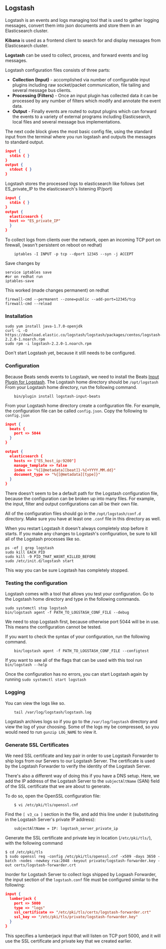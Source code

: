 ## Logstash
Logstash is an events and logs managing tool that is used to gather logging messages, 
convert them into json documents and store them in an Elasticsearch cluster. 

**Kibana** is used as a frontend client to search for and display messages from Elasticsearch cluster.

**Logstash** can be used to collect, process, and forward events and log messages. 

Logstash configuration files consists of three parts: 
 -  **Collection (Input)** - accomplished via number of configurable input plugins including 
 raw socket/packet communication, file tailing and several message bus clients.
 -  **Processing (Filters)** -  Once an input plugin has collected data it can be processed by 
 any number of filters which modify and annotate the event data.
 -  **Output** - Finally events are routed to output plugins which can forward the events to a variety 
 of external programs including Elasticsearch, local files and several message bus implementations.

The next code block gives the most basic config file, using the standard input from the terminal 
where you run logstash and outputs the messages to standard output.
```json
input {
  stdin { }
}
output {
  stdout { }
}
```

Logstash stores the processed logs to elasticsearch like follows (set ES_private_IP to the elasticsearch's listening IP/port)
```json
input { 
  stdin { } 
}
output {
  elasticsearch {
  host => "ES_private_IP"
  }
}
```

To collect logs from clients over the network, 
open an incoming TCP port on firewall, (wasn't persistent on reboot on redhat)
```shell
	iptables -I INPUT -p tcp --dport 12345 --syn -j ACCEPT
```
Save changes by
```shell
service iptables save
#or on redhat run
iptables-save
```

This worked (made changes permanent) on redhat
```shell
firewall-cmd --permanent --zone=public --add-port=12345/tcp
firewall-cmd --reload
```

### Installation
```shell
sudo yum install java-1.7.0-openjdk
curl -L -O https://download.elastic.co/logstash/logstash/packages/centos/logstash-2.2.0-1.noarch.rpm
sudo rpm -i logstash-2.2.0-1.noarch.rpm
```

Don't start Logstash yet, because it still needs to be configured.

### Configuration
Because Beats sends events to Logstash, we need to install the Beats 
[Input Plugin for Logstash](https://www.elastic.co/guide/en/logstash/current/plugins-inputs-beats.html). 
The Logstash home directory should be `/opt/logstash` From your Logstash home directory, run the following command. 
```shell
	bin/plugin install logstash-input-beats
```
From your Logstash home directory create a configuration file. 
For example, the configuration file can be called `config.json`. Copy the following to `config.json`
```json
input {
  beats {
    port => 5044
  }
}

output {
  elasticsearch {
    hosts => ["ES_host_ip:9200"]
    manage_template => false
    index => "%{[@metadata][beat]}-%{+YYYY.MM.dd}"
    document_type => "%{[@metadata][type]}"
  }
}
```

There doesn't seem to be a default path for the Logstash configuration file, 
because the configuration can be broken up into many files. 
For example, the input, filter and output configurations can all be their own file. 

All of the configuration files should go in the `/opt/logstash/conf.d` directory. 
Make sure you have at least one `.conf` file in this directory as well.

When you restart Logstash it doesn't always completely stop before it starts. 
If you make any changes to Logstash's configuration, be sure to kill all of the Logstash processes like so.
```shell
ps -ef | grep logstash 
sudo kill EACH_PID 
sudo kill -9 PID_THAT_WASNT_KILLED_BEFORE 
sudo /etc/init.d/logstash start
```

This way you can be sure Logstash has completely stopped.

### Testing the configuration
Logstash comes with a tool that allows you test your configuration. 
Go to the Logstash home directory and type in the following commands.
```shell
sudo systemctl stop logstash 
bin/logstash agent -f PATH_TO_LOGSTASH_CONF_FILE --debug
```

We need to stop Logstash first, because otherwise port 5044 will be in use. This means the configuration cannot be tested.

If you want to check the syntax of your configuration, run the following command.
```shell
	bin/logstash agent -f PATH_TO_LOGSTASH_CONF_FILE --configtest
```
If you want to see all of the flags that can be used with this tool run `bin/logstash --help`

Once the configuration has no errors, you can start Logstash again by running `sudo systemctl start logstash`

### Logging
You can view the logs like so.
```shell
	tail /var/log/logstash/logstash.log
```
Logstash archives logs so if you go to the `/var/log/logstash` directory and view the log of your choosing. 
Some of the logs my be compressed, so you would need to run `gunzip LOG_NAME` to view it.
 
### Generate SSL Certificates
We need SSL certificate and key pair in order to use Logstash Forwarder to ship logs from our Servers 
to our Logstash Server. The certificate is used by the Logstash Forwarder to verify the identity of the Logstash Server.

There's also a different way of doing this if you have a DNS setup. Here, we add the IP address of the Logstash Server to 
the `subjectAltName` (SAN) field of the SSL certificate that we are about to generate. 

To do so, open the OpenSSL configuration file:
```shell
	$ vi /etc/pki/tls/openssl.cnf
```
Find the `[ v3_ca ]` section in the file, and add this line under it (substituting in the Logstash Server's private IP address):
```shell
	subjectAltName = IP: logstash_server_private_ip
```
Generate the SSL certificate and private key in location (`/etc/pki/tls/`), with the following command
```shell
$ cd /etc/pki/tls
$ sudo openssl req -config /etc/pki/tls/openssl.cnf -x509 -days 3650 -batch -nodes -newkey rsa:2048 -keyout private/logstash-forwarder.key -out certs/logstash-forwarder.crt
```

Inorder for Logstash Server to collect logs shipped by Logsash Forwarder, the input section of the `logstash.conf` 
file must be configured similar to the following:
```json
input {
  lumberjack {
    port => 5000
    type => "logs"
    ssl_certificate => "/etc/pki/tls/certs/logstash-forwarder.crt"
    ssl_key => "/etc/pki/tls/private/logstash-forwarder.key"
  }
}
```
This specifies a lumberjack input that will listen on TCP port 5000, and it will use the 
SSL certificate and private key that we created earlier.
